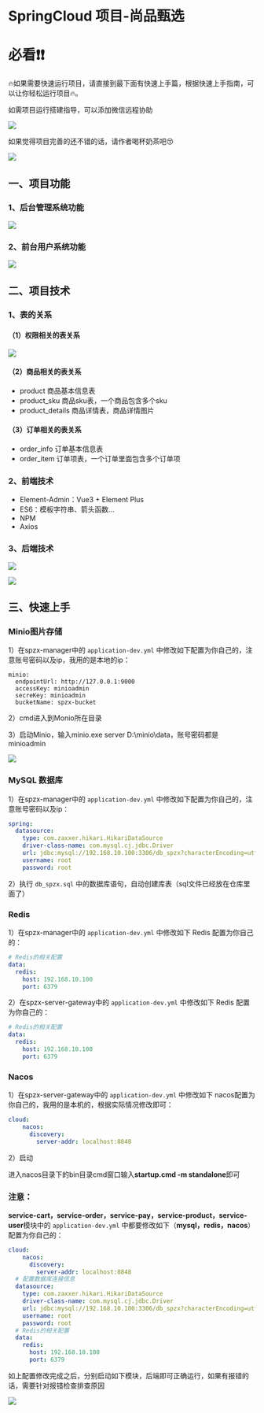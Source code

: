 # SpringCloud 项目-尚品甄选

# 必看❗️❗️

🔥如果需要快速运行项目，请直接到最下面有快速上手篇，根据快速上手指南，可以让你轻松运行项目🔥。

如需项目运行搭建指导，可以添加微信远程协助

![](https://gitee.com/galie/SPZX-Backend/raw/master/IMG/8.png)

如果觉得项目完善的还不错的话，请作者喝杯奶茶吧😚

![](https://gitee.com/galie/SPZX-Backend/raw/master/IMG/9.png)

## 一、项目功能

### 1、后台管理系统功能

![](https://gitee.com/galie/SPZX-Backend/raw/master/IMG/1.png)

### 2、前台用户系统功能

![](https://gitee.com/galie/SPZX-Backend/raw/master/IMG/2.png)



## 二、项目技术

### 1、表的关系

#### （1）权限相关的表关系

![](https://gitee.com/galie/SPZX-Backend/raw/master/IMG/3.png)

#### （2）商品相关的表关系

- product  商品基本信息表
- product_sku 商品sku表，一个商品包含多个sku
- product_details 商品详情表，商品详情图片



#### （3）订单相关的表关系

- order_info 订单基本信息表
- order_item 订单项表，一个订单里面包含多个订单项



### 2、前端技术

- Element-Admin：Vue3 + Element Plus
- ES6：模板字符串、箭头函数...
- NPM
- Axios



### 3、后端技术

![](https://gitee.com/galie/SPZX-Backend/raw/master/IMG/4.png)

![](https://gitee.com/galie/SPZX-Backend/raw/master/IMG/5.png)


## 三、快速上手

### Minio图片存储

1）在spzx-manager中的 `application-dev.yml` 中修改如下配置为你自己的，注意账号密码以及ip，我用的是本地的ip：

```
minio:
  endpointUrl: http://127.0.0.1:9000
  accessKey: minioadmin
  secreKey: minioadmin
  bucketName: spzx-bucket
```

2）cmd进入到Monio所在目录

3）启动Minio，输入minio.exe server D:\minio\data，账号密码都是minioadmin

![](https://gitee.com/galie/SPZX-Backend/raw/master/IMG/6.png)

### MySQL 数据库

1）在spzx-manager中的 `application-dev.yml` 中修改如下配置为你自己的，注意账号密码以及ip：

```yml
spring:
  datasource:
    type: com.zaxxer.hikari.HikariDataSource
    driver-class-name: com.mysql.cj.jdbc.Driver
    url: jdbc:mysql://192.168.10.100:3306/db_spzx?characterEncoding=utf-8&useSSL=false&allowPublicKeyRetrieval=true&serverTimezone=GMT%2B8
    username: root
    password: root
```

2）执行 `db_spzx.sql` 中的数据库语句，自动创建库表（sql文件已经放在仓库里面了）

### Redis

1）在spzx-manager中的 `application-dev.yml` 中修改如下 Redis 配置为你自己的：

```yml
# Redis的相关配置
data:
  redis:
    host: 192.168.10.100
    port: 6379
```

2）在spzx-server-gateway中的 `application-dev.yml` 中修改如下 Redis 配置为你自己的：

```yml
# Redis的相关配置
data:
  redis:
    host: 192.168.10.100
    port: 6379
```

### Nacos

1）在spzx-server-gateway中的 `application-dev.yml` 中修改如下 nacos配置为你自己的，我用的是本机的，根据实际情况修改即可：

```yml
cloud:
    nacos:
      discovery:
        server-addr: localhost:8848
```

2）启动

进入nacos目录下的bin目录cmd窗口输入**startup.cmd -m standalone**即可

### 注意：

**service-cart，service-order，service-pay，service-product，service-user**模块中的 `application-dev.yml` 中都要修改如下（**mysql，redis，nacos**）配置为你自己的：

```yml
cloud:
    nacos:
      discovery:
        server-addr: localhost:8848
  # 配置数据库连接信息
  datasource:
    type: com.zaxxer.hikari.HikariDataSource
    driver-class-name: com.mysql.cj.jdbc.Driver
    url: jdbc:mysql://192.168.10.100:3306/db_spzx?characterEncoding=utf-8&useSSL=false&allowPublicKeyRetrieval=true&serverTimezone=GMT%2B8
    username: root
    password: root
  # Redis的相关配置
  data:
    redis:
      host: 192.168.10.100
      port: 6379
```

如上配置修改完成之后，分别启动如下模块，后端即可正确运行，如果有报错的话，需要针对报错检查排查原因

![](https://gitee.com/galie/SPZX-Backend/raw/master/IMG/7.png)



